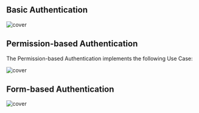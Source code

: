 ## Basic Authentication

![cover](https://user-images.githubusercontent.com/29623199/101281278-6a3b6480-37ce-11eb-99b2-9e904f8fa629.PNG)

## Permission-based Authentication

The Permission-based Authentication implements the following Use Case:

![cover](https://user-images.githubusercontent.com/29623199/101259037-c480ea80-3726-11eb-897d-3eb7dabc61fa.PNG)

## Form-based Authentication

![cover](https://user-images.githubusercontent.com/29623199/101281650-80e2bb00-37d0-11eb-8b27-8a9ac5bb5e28.PNG)
